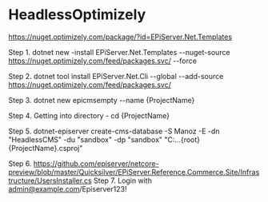 # HeadlessOptimizely
https://nuget.optimizely.com/package/?id=EPiServer.Net.Templates

Step 1. dotnet new -install EPiServer.Net.Templates --nuget-source https://nuget.optimizely.com/feed/packages.svc/ --force

Step 2. dotnet tool install EPiServer.Net.Cli --global --add-source https://nuget.optimizely.com/feed/packages.svc/

Step 3. dotnet new epicmsempty --name {ProjectName}

Step 4. Getting into directory - cd {ProjectName}

Step 5. dotnet-episerver create-cms-database -S Manoz -E -dn "HeadlessCMS" -du "sandbox" -dp "sandbox" "C:\...\{root}\{ProjectName}.csproj"

Step 6. https://github.com/episerver/netcore-preview/blob/master/Quicksilver/EPiServer.Reference.Commerce.Site/Infrastructure/UsersInstaller.cs
Step 7. Login with admin@example.com/Episerver123!
